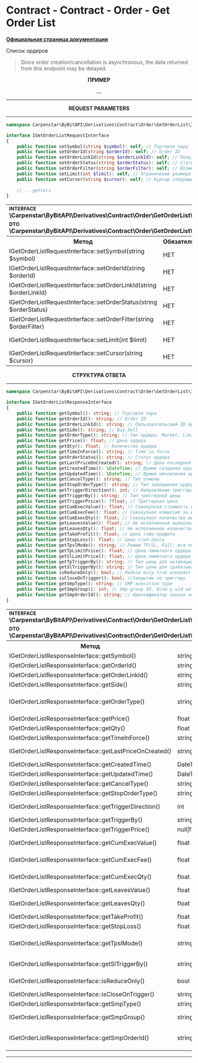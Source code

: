 # Contract - Contract - Order - Get Order List
<b>[Официальная страница документации](https://bybit-exchange.github.io/docs/derivatives/contract/order-list)</b>
<p>Список ордеров</p>

> Since order creation/cancellation is asynchronous, the data returned from this endpoint may be delayed.

<p align="center" width="100%"><b>ПРИМЕР</b></p>

<p align="center" width="100%"><b> ... </b></p>

---

<p align="center" width="100%"><b>REQUEST PARAMETERS</b></p>

---

```php
namespace Carpenstar\ByBitAPI\Derivatives\Contract\Order\GetOrderList\Interfaces;

interface IGetOrderListRequestInterface
{
    public function setSymbol(string $symbol): self; // Торговая пара
    public function setOrderId(string $orderId): self; // Order ID
    public function setOrderLinkId(string $orderLinkId): self; // Пользовательский ID ордера
    public function setOrderStatus(string $orderStatus): self; // Статус заказа. Возращает все ордера по определенному статусу
    public function setOrderFilter(string $orderFilter): self; // Возможные значения: Order: активный ордер, StopOrder: условный ордер.
    public function setLimit(int $limit): self; // Ограничение размера данных на странице. [1, 50]. По умолчанию: 20
    public function setCursor(string $cursor): self; // Курсор следующей страницы
    
    // .. getters
}
```

<table style="width: 100%">
  <tr>
    <td colspan="3" style="text-align: left">
        <sup><b>INTERFACE</b></sup> <br />
        <b>\Carpenstar\ByBitAPI\Derivatives\Contract\Order\GetOrderList\Interfaces\IGetOrderListRequestInterface::class</b>
    </td>
  </tr>
  <tr>
    <td colspan="3" style="text-align: left">
        <sup><b>DTO</b></sup> <br />
        <b>\Carpenstar\ByBitAPI\Derivatives\Contract\Order\GetOrderList\Request\GetOrderListRequest::class</b>
    </td>
  </tr>
  <tr>
    <th style="width: 45%; text-align: center">Метод</th>
    <th style="width: 5%; text-align: center">Обязательно</th>
    <th style="width: 50%; text-align: center">Описание</th>
  </tr>
  <tr>
    <td>IGetOrderListRequestInterface::setSymbol(string $symbol)</td>
    <td>НЕТ</td>
    <td> Торговая пара </td>
  </tr>
  <tr>
    <td>IGetOrderListRequestInterface::setOrderId(string $orderId)</td>
    <td>НЕТ</td>
    <td>order ID</td>
  </tr>
  <tr>
    <td>IGetOrderListRequestInterface::setOrderLinkId(string $orderLinkId)</td>
    <td>НЕТ</td>
    <td>Пользовательский ID ордера</td>
  </tr>
  <tr>
    <td>IGetOrderListRequestInterface::setOrderStatus(string $orderStatus)</td>
    <td>НЕТ</td>
    <td>Статус заказа. Вернуть все заказы, если параметр не был передан</td>
  </tr>
  <tr>
    <td>IGetOrderListRequestInterface::setOrderFilter(string $orderFilter)</td>
    <td>НЕТ</td>
    <td>Возможные значения: <b>Order</b>: активный ордер, <b>StopOrder</b>: условный ордер.</td>
  </tr>
  <tr>
    <td>IGetOrderListRequestInterface::setLimit(int $limit)</td>
    <td>НЕТ</td>
    <td>Ограничение размера данных на странице. [1, 50]. По умолчанию: 20</td>
  </tr>
  <tr>
    <td>IGetOrderListRequestInterface::setCursor(string $cursor)</td>
    <td>НЕТ</td>
    <td>Курсор следующей страницы</td>
  </tr>
</table>

<p align="center" width="100%"><b>СТРУКТУРА ОТВЕТА</b></p>

---

```php
namespace Carpenstar\ByBitAPI\Derivatives\Contract\Order\GetOrderList\Interfaces;

interface IGetOrderListResponseInterface
{
    public function getSymbol(): string; // Торговая пара
    public function getOrderId(): string; // Order ID
    public function getOrderLinkId(): string; // Пользовательский ID ордера
    public function getSide(): string; // Buy,Sell
    public function getOrderType(): string; // Тип ордера. Market, Limit. Для ордера TP/SL это означает тип ордера после его срабатывания.
    public function getPrice(): float; // Цена ордера
    public function getQty(): float; // Количество ордера
    public function getTimeInForce(): string; // Time in force
    public function getOrderStatus(): string; // Статус ордера
    public function getLastPriceOnCreated(): string; // Цена последней сделки при размещении ордера
    public function getCreatedTime(): \DateTime; // Время создания оредра
    public function getUpdatedTime(): \DateTime; // Время обновления ордера
    public function getCancelType(): string; // Тип отмены
    public function getStopOrderType(): string; // Тип завершения ордера
    public function getTriggerDirection(): int; // Направление триггера. 1: подъем, 2: падение
    public function getTriggerBy(): string; // Тип триггерной цены
    public function getTriggerPrice(): ?float; // Триггерная цена
    public function getCumExecValue(): float; // Совокупная стоимость исполненного ордера
    public function getCumExecFee(): float; // Совокупная комиссия за исполненную торговлю
    public function getCumExecQty(): float; // Совокупное количество выполненных заказов
    public function getLeavesValue(): float; // Не исполненная оценочная стоимость
    public function getLeavesQty(): float; // Не исполненное количество
    public function getTakeProfit(): float; // Цена тэйк-профита
    public function getStopLoss(): float; // Цена стоп-лосса
    public function getTpslMode(): string; // Режим TP/SL, Full: вся позиция по TP/SL. Partial: частичное положение TP/SL
    public function getTpLimitPrice(): float; // Цена лимитного ордера при срабатывании цены тейк-профита
    public function getSlLimitPrice(): float; // Цена лимитного ордера при срабатывании стоп-лосса
    public function getTpTriggerBy(): string; // Тип цены для активации тейк-профита
    public function getSlTriggerBy(): string; // Тип цены для срабатывания стоп-лосса
    public function isReduceOnly(): bool; // Reduce only.true означает уменьшение размера позиции
    public function isCloseOnTrigger(): bool; //Закрытие по триггеру
    public function getSmpType(): string; // SMP execution type
    public function getSmpGroup(): int; // Smp group ID. Если у uid нет группы, по умолчанию он равен 0.
    public function getSmpOrderId(): string; // Идентификатор заказа контрагента, который запускает выполнение этого SMP. Идентификатор заказа контрагента, который запускает выполнение этого SMP.
}
```
<table style="width: 100%">
  <tr>
    <td colspan="3">
        <sup><b>INTERFACE</b></sup> <br />
        <b>\Carpenstar\ByBitAPI\Derivatives\Contract\Order\GetOrderList\Interfaces\IGetOrderListResponseInterface::class</b>
    </td>
  </tr>
  <tr>
    <td colspan="3">
        <sup><b>DTO</b></sup> <br />
        <b>\Carpenstar\ByBitAPI\Derivatives\Contract\Order\GetOrderList\Response\GetOrderListResponse::class</b>
    </td>
  </tr>
  <tr>
    <th style="width: 20%; text-align: center">Метод</th>
    <th style="width: 20%; text-align: center">Тип</th>
    <th style="width: 60%; text-align: center">Описание</th>
  </tr>
  <tr>
    <td>IGetOrderListResponseInterface::getSymbol()</td>
    <td>string</td>
    <td>Торговая пара</td>
  </tr>
  <tr>
    <td>IGetOrderListResponseInterface::getOrderId()</td>
    <td>string</td>
    <td>Order ID</td>
  </tr>
  <tr>
    <td>IGetOrderListResponseInterface::getOrderLinkId()</td>
    <td>string</td>
    <td>Пользовательский ID ордера</td>
  </tr>
  <tr>
    <td>IGetOrderListResponseInterface::getSide()</td>
    <td>string</td>
    <td>
        Buy,Sell
    </td>
  </tr>
  <tr>
    <td>IGetOrderListResponseInterface::getOrderType()</td>
    <td>string</td>
    <td>
       Тип ордера. Market, Limit. Для ордера TP/SL это означает тип ордера после его срабатывания.
    </td>
  </tr>
  <tr>
    <td>IGetOrderListResponseInterface::getPrice()</td>
    <td>float</td>
    <td>
        Цена ордера
    </td>
  </tr>
  <tr>
    <td>IGetOrderListResponseInterface::getQty()</td>
    <td>float</td>
    <td>
        Количество ордера
    </td>
  </tr>
  <tr>
    <td>IGetOrderListResponseInterface::getTimeInForce()</td>
    <td>string</td>
    <td>
        Time in force
    </td>
  </tr>
  <tr>
    <td>IGetOrderListResponseInterface::getLastPriceOnCreated()</td>
    <td>string</td>
    <td>
       Последняя цена при размещении ордера
    </td>
  </tr>
  <tr>
    <td>IGetOrderListResponseInterface::getCreatedTime()</td>
    <td>DateTime</td>
    <td>
        Время создания ордера
    </td>
  </tr>
  <tr>
    <td>IGetOrderListResponseInterface::getUpdatedTime()</td>
    <td>DateTime</td>
    <td>
        Время обновления ордера
    </td>
  </tr>
  <tr>
    <td>IGetOrderListResponseInterface::getCancelType()</td>
    <td>string</td>
    <td>
        Тип отмены
    </td>
  </tr>
  <tr>
    <td>IGetOrderListResponseInterface::getStopOrderType()</td>
    <td>string</td>
    <td>
       Тип завершения ордера
    </td>
  </tr>
  <tr>
    <td>IGetOrderListResponseInterface::getTriggerDirection()</td>
    <td>int</td>
    <td>
        Направление триггера. 1: подъем, 2: падение
    </td>
  </tr>
  <tr>
    <td>IGetOrderListResponseInterface::getTriggerBy()</td>
    <td>string</td>
    <td>
       Тип триггерной цены
    </td>
  </tr>
  <tr>
    <td>IGetOrderListResponseInterface::getTriggerPrice()</td>
    <td>null|float</td>
    <td>
        Триггерная цена
    </td>
  </tr>
  <tr>
    <td>IGetOrderListResponseInterface::getCumExecValue()</td>
    <td>float</td>
    <td>
        Совокупная стоимость исполненного ордера
    </td>
  </tr>
  <tr>
    <td>IGetOrderListResponseInterface::getCumExecFee()</td>
    <td>float</td>
    <td>
        Совокупная комиссия за исполненную торговлю
    </td>
  </tr>
  <tr>
    <td>IGetOrderListResponseInterface::getCumExecQty()</td>
    <td>float</td>
    <td>
        Совокупное количество выполненных заказов
    </td>
  </tr>
  <tr>
    <td>IGetOrderListResponseInterface::getLeavesValue()</td>
    <td>float</td>
    <td>
        Неисполненная стоимость ордера
    </td>
  </tr>
  <tr>
    <td>IGetOrderListResponseInterface::getLeavesQty()</td>
    <td>float</td>
    <td>
        Не исполненное оставшееся количество
    </td>
  </tr>
  <tr>
    <td>IGetOrderListResponseInterface::getTakeProfit()</td>
    <td>float</td>
    <td>
        Цена тейк-профита
    </td>
  </tr>
  <tr>
    <td>IGetOrderListResponseInterface::getStopLoss()</td>
    <td>float</td>
    <td>
       Цена стоп-лосса
    </td>
  </tr>
  <tr>
    <td>IGetOrderListResponseInterface::getTpslMode()</td>
    <td>string</td>
    <td>
        Режим TP/SL, Full: вся позиция по TP/SL. Частичное: частичное положение TP/SL
    </td>
  </tr>
  <tr>
    <td>IGetOrderListResponseInterface::getSlTriggerBy()</td>
    <td>string</td>
    <td>
        Тип цены для срабатывания стоп-лосса
    </td>
  </tr>
  <tr>
    <td>IGetOrderListResponseInterface::isReduceOnly()</td>
    <td>bool</td>
    <td>
        Reduce only. true означает уменьшение размера позиции
    </td>
  </tr>
  <tr>
    <td>IGetOrderListResponseInterface::isCloseOnTrigger()</td>
    <td>string</td>
    <td>
        Закрытие по триггеру
    </td>
  </tr>
  <tr>
    <td>IGetOrderListResponseInterface::getSmpType()</td>
    <td>string</td>
    <td>
        SMP execution type
    </td>
  </tr>
  <tr>
    <td>IGetOrderListResponseInterface::getSmpGroup()</td>
    <td>string</td>
    <td>
        Smp group ID. Если у uid нет группы, по умолчанию он равен 0.
    </td>
  </tr>
  <tr>
    <td>IGetOrderListResponseInterface::getSmpOrderId()</td>
    <td>string</td>
    <td>
        Идентификатор заказа контрагента, который инициирует выполнение этого SMP.
    </td>
  </tr>
</table>

---